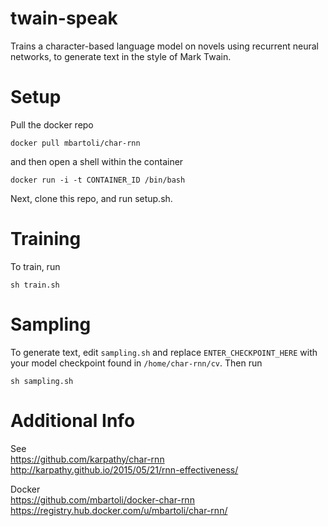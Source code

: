 # twain-speak
Trains a character-based language model on novels using recurrent neural networks, to generate text in the style of Mark Twain.

# Setup
Pull the docker repo
```
docker pull mbartoli/char-rnn
```
and then open a shell within the container 
```
docker run -i -t CONTAINER_ID /bin/bash
```
Next, clone this repo, and run setup.sh.  

# Training
To train, run  
```
sh train.sh 
```

# Sampling 
To generate text, edit ```sampling.sh``` and replace ```ENTER_CHECKPOINT_HERE``` with your model checkpoint found in ```/home/char-rnn/cv```.  Then run  
```
sh sampling.sh
```


# Additional Info
See  
https://github.com/karpathy/char-rnn  
http://karpathy.github.io/2015/05/21/rnn-effectiveness/

Docker  
https://github.com/mbartoli/docker-char-rnn  
https://registry.hub.docker.com/u/mbartoli/char-rnn/ 
